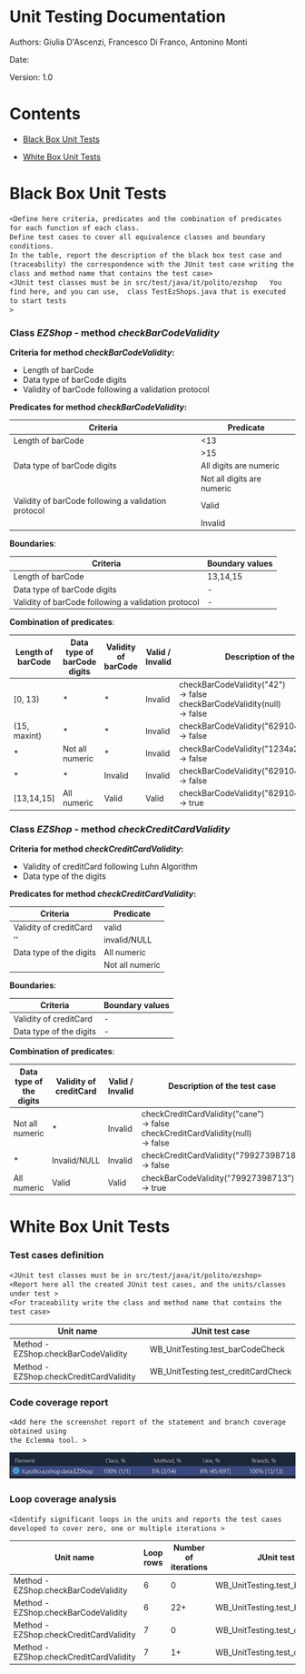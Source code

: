 # Unit Testing Documentation

Authors: Giulia D'Ascenzi, Francesco Di Franco, Antonino Monti

Date:

Version: 1.0

# Contents

- [Black Box Unit Tests](#black-box-unit-tests)


- [White Box Unit Tests](#white-box-unit-tests)


# Black Box Unit Tests

    <Define here criteria, predicates and the combination of predicates for each function of each class.
    Define test cases to cover all equivalence classes and boundary conditions.
    In the table, report the description of the black box test case and (traceability) the correspondence with the JUnit test case writing the 
    class and method name that contains the test case>
    <JUnit test classes must be in src/test/java/it/polito/ezshop   You find here, and you can use,  class TestEzShops.java that is executed  
    to start tests
    >





 ### **Class *EZShop* - method *checkBarCodeValidity***

**Criteria for method *checkBarCodeValidity*:**

 - Length of barCode
 - Data type of barCode digits
 - Validity of barCode following a validation protocol

**Predicates for method *checkBarCodeValidity*:**

| Criteria | Predicate |
| -------- | --------- |
| Length of barCode | <13 |
|  | >15 |
| Data type of barCode digits | All digits are numeric |
|  | Not all digits are numeric |
| Validity of barCode following a validation protocol | Valid |
|  | Invalid |

**Boundaries**:

| Criteria | Boundary values |
| -------- | --------------- |
| Length of barCode | 13,14,15 |
| Data type of barCode digits | - |
| Validity of barCode following a validation protocol | - |

**Combination of predicates**:


| Length of barCode | Data type of barCode digits | Validity of barCode | Valid / Invalid | Description of the test case | JUnit test case |
|-------|-------|-------|-------|-------|-------|
|[0, 13)|*|*|Invalid|checkBarCodeValidity("42")<br/> -> false<br/>checkBarCodeValidity(null)<br/> -> false|BB_UnitTesting.test_InvalidBarCode|
|(15, maxint)| *                           |*|Invalid|checkBarCodeValidity("62910415002187326548")<br/> -> false<br/>|BB_UnitTesting.test_InvalidBarCode|
|*| Not all numeric             |*|Invalid|checkBarCodeValidity("1234a234b")<br/> -> false<br/>|BB_UnitTesting.test_InvalidBarCode|
|*| *                           |Invalid|Invalid|checkBarCodeValidity("6291041500218")<br/> -> false<br/>|BB_UnitTesting.test_InvalidBarCode|
|[13,14,15]|All numeric|Valid|Valid|checkBarCodeValidity("6291041500213")<br/> -> true|BB_UnitTesting.test_ValidBarCode|

 ### **Class *EZShop* - method *checkCreditCardValidity***

**Criteria for method *checkCreditCardValidity*:**

 - Validity of creditCard following Luhn Algorithm
 - Data type of the digits

**Predicates for method *checkCreditCardValidity*:**

| Criteria               | Predicate |
| ---------------------- | --------- |
| Validity of creditCard | valid     |
| ''                     | invalid/NULL   |
| Data type of the digits | All numeric |
|  | Not all numeric |

**Boundaries**:

| Criteria               | Boundary values |
| ---------------------- | --------------- |
| Validity of creditCard | -  |
| Data type of the digits | - |

**Combination of predicates**:


| Data type of the digits | Validity of creditCard | Valid / Invalid | Description of the test case                         | JUnit test case                       |
| ---------------------- | --------------- | ---------------------------------------------------- | ------------------------------------- | ---------------------- |
| Not all numeric | *                | Invalid         | checkCreditCardValidity("cane")<br/> -> false<br/>checkCreditCardValidity(null)<br/> -> false | BB_UnitTesting.test_InvalidCreditCard |
| * | Invalid/NULL | Invalid | checkCreditCardValidity("79927398718")<br/> -> false<br/> | BB_UnitTesting.test_InvalidCreditCard |
| All numeric       | Valid                  | Valid           | checkBarCodeValidity("79927398713")<br/> -> true     | BB_UnitTesting.test_ValidCreditCard   |


# White Box Unit Tests

### Test cases definition

    <JUnit test classes must be in src/test/java/it/polito/ezshop>
    <Report here all the created JUnit test cases, and the units/classes under test >
    <For traceability write the class and method name that contains the test case>


| Unit name | JUnit test case |
| -- | -- |
| Method - EZShop.checkBarCodeValidity | WB_UnitTesting.test_barCodeCheck |
| Method - EZShop.checkCreditCardValidity | WB_UnitTesting.test_creditCardCheck |

### Code coverage report

    <Add here the screenshot report of the statement and branch coverage obtained using
    the Eclemma tool. >

![wb_unit_coverage](TestingPNGs/wb_unit_coverage.png)

### Loop coverage analysis

    <Identify significant loops in the units and reports the test cases
    developed to cover zero, one or multiple iterations >

|Unit name | Loop rows | Number of iterations | JUnit test case |
|---|---|---|---|
|Method - EZShop.checkBarCodeValidity|6|0|WB_UnitTesting.test_barCodeCheck|
|Method - EZShop.checkBarCodeValidity|6|22+|WB_UnitTesting.test_barCodeCheck|
|Method - EZShop.checkCreditCardValidity|7|0|WB_UnitTesting.test_creditCardCheck|
|Method - EZShop.checkCreditCardValidity|7|1+|WB_UnitTesting.test_creditCardCheck|

